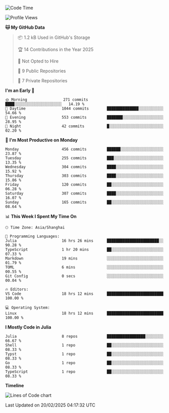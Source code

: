 <!--START_SECTION:waka-->
![Code Time](http://img.shields.io/badge/Code%20Time-197%20hrs%2039%20mins-blue)

![Profile Views](http://img.shields.io/badge/Profile%20Views-0-blue)

**🐱 My GitHub Data** 

> 📦 1.2 kB Used in GitHub's Storage 
 > 
> 🏆 14 Contributions in the Year 2025
 > 
> 🚫 Not Opted to Hire
 > 
> 📜 9 Public Repositories 
 > 
> 🔑 7 Private Repositories 
 > 
**I'm an Early 🐤** 

```text
🌞 Morning                271 commits         ████░░░░░░░░░░░░░░░░░░░░░   14.19 % 
🌆 Daytime                1044 commits        ██████████████░░░░░░░░░░░   54.66 % 
🌃 Evening                553 commits         ███████░░░░░░░░░░░░░░░░░░   28.95 % 
🌙 Night                  42 commits          █░░░░░░░░░░░░░░░░░░░░░░░░   02.20 % 
```
📅 **I'm Most Productive on Monday** 

```text
Monday                   456 commits         ██████░░░░░░░░░░░░░░░░░░░   23.87 % 
Tuesday                  255 commits         ███░░░░░░░░░░░░░░░░░░░░░░   13.35 % 
Wednesday                304 commits         ████░░░░░░░░░░░░░░░░░░░░░   15.92 % 
Thursday                 303 commits         ████░░░░░░░░░░░░░░░░░░░░░   15.86 % 
Friday                   120 commits         ██░░░░░░░░░░░░░░░░░░░░░░░   06.28 % 
Saturday                 307 commits         ████░░░░░░░░░░░░░░░░░░░░░   16.07 % 
Sunday                   165 commits         ██░░░░░░░░░░░░░░░░░░░░░░░   08.64 % 
```


📊 **This Week I Spent My Time On** 

```text
🕑︎ Time Zone: Asia/Shanghai

💬 Programming Languages: 
Julia                    16 hrs 26 mins      ███████████████████████░░   90.28 % 
TypeScript               1 hr 20 mins        ██░░░░░░░░░░░░░░░░░░░░░░░   07.33 % 
Markdown                 19 mins             ░░░░░░░░░░░░░░░░░░░░░░░░░   01.79 % 
TOML                     6 mins              ░░░░░░░░░░░░░░░░░░░░░░░░░   00.55 % 
Git Config               0 secs              ░░░░░░░░░░░░░░░░░░░░░░░░░   00.04 % 

🔥 Editors: 
VS Code                  18 hrs 12 mins      █████████████████████████   100.00 % 

💻 Operating System: 
Linux                    18 hrs 12 mins      █████████████████████████   100.00 % 
```

**I Mostly Code in Julia** 

```text
Julia                    8 repos             █████████████████░░░░░░░░   66.67 % 
Shell                    1 repo              ██░░░░░░░░░░░░░░░░░░░░░░░   08.33 % 
Typst                    1 repo              ██░░░░░░░░░░░░░░░░░░░░░░░   08.33 % 
Go                       1 repo              ██░░░░░░░░░░░░░░░░░░░░░░░   08.33 % 
TypeScript               1 repo              ██░░░░░░░░░░░░░░░░░░░░░░░   08.33 % 
```



**Timeline**

![Lines of Code chart](https://raw.githubusercontent.com/dhtantoy/dhtantoy/main/assets/bar_graph.png)


 Last Updated on 20/02/2025 04:17:32 UTC
<!--END_SECTION:waka-->



<!--
**dhtantoy/dhtantoy** is a ✨ _special_ ✨ repository because its `README.md` (this file) appears on your GitHub profile.

Here are some ideas to get you started:

- 🔭 I’m currently working on ...
- 🌱 I’m currently learning ...
- 👯 I’m looking to collaborate on ...
- 🤔 I’m looking for help with ...
- 💬 Ask me about ...
- 📫 How to reach me: ...
- 😄 Pronouns: ...
- ⚡ Fun fact: ...
-->
